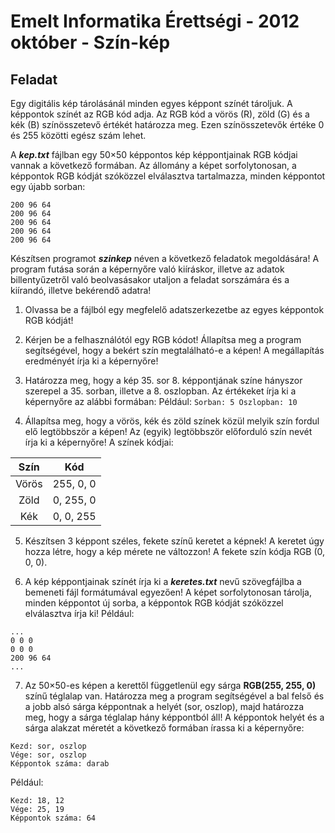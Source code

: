# Emelt Informatika Érettségi - 2012 október - Szín-kép

## Feladat
Egy digitális kép tárolásánál minden egyes képpont színét tároljuk. A képpontok színét az RGB kód adja. Az RGB kód a vörös (R), zöld (G) és a kék (B) színösszetevő értékét határozza meg. Ezen színösszetevők értéke 0 és 255 közötti egész szám lehet.

A **_kep.txt_** fájlban egy 50×50 képpontos kép képpontjainak RGB kódjai vannak a következő formában. Az állomány a képet sorfolytonosan, a képpontok RGB kódját szóközzel elválasztva tartalmazza, minden képpontot egy újabb sorban:
```
200 96 64
200 96 64
200 96 64
200 96 64
200 96 64
```

Készítsen programot **_szinkep_** néven a következő feladatok megoldására! A program futása során a képernyőre való kiíráskor, illetve az adatok billentyűzetről való beolvasásakor utaljon a feladat sorszámára és a kiírandó, illetve bekérendő adatra!

1. Olvassa be a fájlból egy megfelelő adatszerkezetbe az egyes képpontok RGB kódját!

2. Kérjen be a felhasználótól egy RGB kódot! Állapítsa meg a program segítségével, hogy a bekért szín megtalálható-e a képen! A megállapítás eredményét írja ki a képernyőre!

3. Határozza meg, hogy a kép 35. sor 8. képpontjának színe hányszor szerepel a 35. sorban, illetve a 8. oszlopban. Az értékeket írja ki a képernyőre az alábbi formában:
Például:
`Sorban: 5 Oszlopban: 10`

4. Állapítsa meg, hogy a vörös, kék és zöld színek közül melyik szín fordul elő legtöbbször a képen! Az (egyik) legtöbbször előforduló szín nevét írja ki a képernyőre!
A színek kódjai:

| Szín |   Kód     |
|:---: |   :---:   |
|Vörös | 255, 0, 0 |
| Zöld | 0, 255, 0 |
| Kék  | 0, 0, 255 |


5. Készítsen 3 képpont széles, fekete színű keretet a képnek! A keretet úgy hozza létre, hogy a kép mérete ne változzon! A fekete szín kódja RGB (0, 0, 0).

6. A kép képpontjainak színét írja ki a **_keretes.txt_** nevű szövegfájlba a bemeneti fájl formátumával egyezően! A képet sorfolytonosan tárolja, minden képpontot új sorba, a képpontok RGB kódját szóközzel elválasztva írja ki!
Például:
```
...
0 0 0
0 0 0
200 96 64
...
```

7. Az 50×50-es képen a kerettől függetlenül egy sárga **RGB(255, 255, 0)** színű téglalap van. Határozza meg a program segítségével a bal felső és a jobb alsó sárga képpontnak a helyét (sor, oszlop), majd határozza meg, hogy a sárga téglalap hány képpontból áll!
A képpontok helyét és a sárga alakzat méretét a következő formában írassa ki a képernyőre:
```
Kezd: sor, oszlop
Vége: sor, oszlop
Képpontok száma: darab
```
Például:
```
Kezd: 18, 12
Vége: 25, 19
Képpontok száma: 64
```